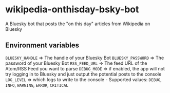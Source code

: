 # wikipedia-onthisday-bsky-bot
A Bluesky bot that posts the "on this day" articles from Wikipedia on Bluesky

## Environment variables
`BLUESKY_HANDLE` => The handle of your Bluesky Bot
`BLUESKY_PASSWORD` => The password of your Bluesky Bot
`RSS_FEED_URL` => The feed URL of the Atom/RSS Feed you want to parse
`DEBUG_MODE` => if enabled, the app will not try logging in to Bluesky and just output the potential posts to the console
`LOG_LEVEL` => which logs to write to the console - Supported values: `DEBUG`, `INFO`, `WARNING`, `ERROR`, `CRITICAL`
